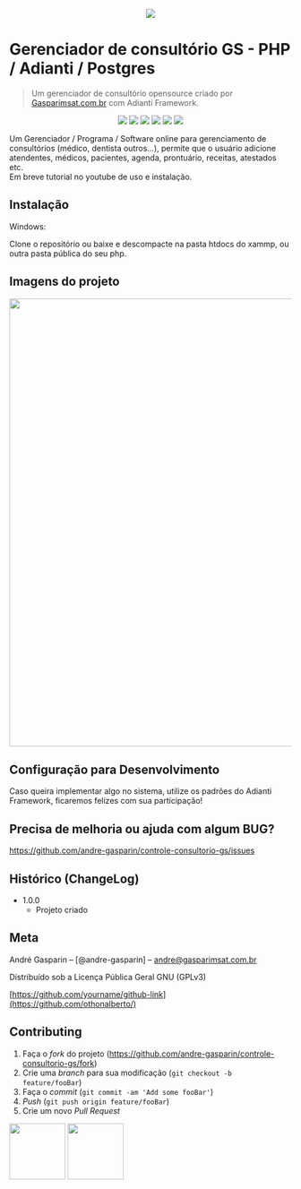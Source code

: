<p align="center">
  <a href="https://sistemas.gasparimsat.com.br" target="_blank" rel="noopener">
    <img src="http://sistemas.gasparimsat.com.br/images/logo-cidadedigital-topo.png"> 
  </a>
</p>

# Gerenciador de consultório GS - PHP / Adianti / Postgres 
> Um gerenciador de consultório opensource criado por <a href="https://sistemas.gasparimsat.com.br" target="_blank" rel="noopener">Gasparimsat.com.br</a> com Adianti Framework.

<p align="center">
<img src="https://img.shields.io/badge/VERSÃO-1.0.0-green">
<img src="https://img.shields.io/badge/Licença-GNU 3.0-success">
<img src="https://img.shields.io/badge/PHP-GasparimSat-blue">
<img src="https://img.shields.io/badge/PHP-Adianti-blue">
<img src="https://img.shields.io/badge/PHP->7.2-blueviolet">
<img src="https://img.shields.io/badge/PHP-PostgreSQL-blueviolet">
</p>

Um Gerenciador / Programa / Software online para gerenciamento de consultórios (médico, dentista outros...), permite que o usuário adicione atendentes, médicos, pacientes, agenda, prontuário, receitas, atestados etc.<br>
Em breve tutorial no youtube de uso e instalação.





## Instalação

Windows:

Clone o repositório ou baixe e descompacte na pasta htdocs do xammp, ou outra pasta pública do seu php.

## Imagens do projeto


<img src="http://sistemas.gasparimsat.com.br/images/consultoriogs.jpg" width="800">

## Configuração para Desenvolvimento

Caso queira implementar algo no sistema, utilize os padrões do Adianti Framework, ficaremos felizes com sua participação!

## Precisa de melhoria ou ajuda com algum BUG?

<a href="https://github.com/andre-gasparin/controle-consultorio-gs/issues">https://github.com/andre-gasparin/controle-consultorio-gs/issues</a>


## Histórico (ChangeLog)

* 1.0.0
    * Projeto criado

## Meta

André Gasparin – [@andre-gasparin] – andre@gasparimsat.com.br

Distribuído sob a Licença Pública Geral GNU (GPLv3) 

[https://github.com/yourname/github-link](https://github.com/othonalberto/)

## Contributing

1. Faça o _fork_ do projeto (<https://github.com/andre-gasparin/controle-consultorio-gs/fork>)
2. Crie uma _branch_ para sua modificação (`git checkout -b feature/fooBar`)
3. Faça o _commit_ (`git commit -am 'Add some fooBar'`)
4. _Push_ (`git push origin feature/fooBar`)
5. Crie um novo _Pull Request_

  <a href="https://sistemas.gasparimsat.com.br" target="_blank" rel="noopener"><img src="http://gasparimsat.com.br/wp-content/uploads/2011/05/logogs.png" width="100"></a>
      <img src="https://www.adianti.com.br/images/logo_full.svg" width="100">